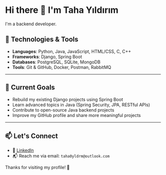 # Hi there 👋 I'm Taha Yıldırım

I'm a backend developer.

## 🔧 Technologies & Tools

- **Languages**: Python, Java, JavaScript, HTML/CSS, C, C++
- **Frameworks**: Django, Spring Boot  
- **Databases**: PostgreSQL, SQLite, MongoDB  
- **Tools**: Git & GitHub, Docker, Postman, RabbitMQ  

---

## 📌 Current Goals

- Rebuild my existing Django projects using Spring Boot  
- Learn advanced topics in Java (Spring Security, JPA, RESTful APIs)  
- Contribute to open-source Java backend projects  
- Improve my GitHub profile and share more meaningful projects

---

## 📫 Let's Connect

- 💌 [LinkedIn](https://www.linkedin.com/)  
- 📬 Reach me via email: `taha0yldrm@outlook.com`

Thanks for visiting my profile! 🌟
